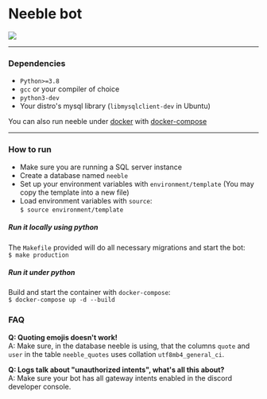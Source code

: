# Neeble bot

<img src="https://c.tenor.com/1HAl-cmOzswAAAAd/worms-meninblack.gif" align="center">

---

### Dependencies

- `Python>=3.8`
- `gcc` or your compiler of choice
- `python3-dev`
- Your distro's mysql library (`libmysqlclient-dev` in Ubuntu)

You can also run neeble under [docker](https://www.docker.com/) with [docker-compose](https://docs.docker.com/compose/)

---

### How to run

- Make sure you are running a SQL server instance
- Create a database named `neeble`
- Set up your environment variables with `environment/template` (You may copy the template into a new file)
- Load environment variables with `source`:  
`$ source environment/template`

##### Run it locally using python
The `Makefile` provided will do all necessary migrations and start the bot:  
`$ make production`

##### Run it under python
Build and start the container with `docker-compose`:  
`$ docker-compose up -d --build`


### FAQ

**Q: Quoting emojis doesn't work!**  
A: Make sure, in the database neeble is using, that the columns `quote` and `user` in the table `neeble_quotes` uses collation `utf8mb4_general_ci`.  

**Q: Logs talk about "unauthorized intents", what's all this about?**  
A: Make sure your bot has all gateway intents enabled in the discord developer console.